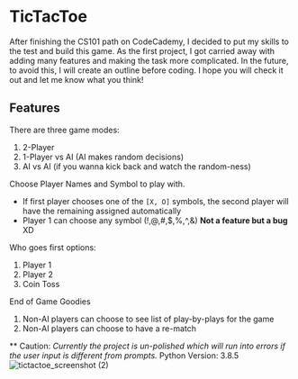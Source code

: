 # TicTacToe

After finishing the CS101 path on CodeCademy, I decided to put my skills to the test and build this game. As the first project, I got carried away with adding many features and making the task more complicated. In the future, to avoid this, I will create an outline before coding. I hope you will check it out and let me know what you think!

## Features

There are three game modes:
1. 2-Player
2. 1-Player vs AI (AI makes random decisions)
3. AI vs AI (if you wanna kick back and watch the random-ness)

Choose Player Names and Symbol to play with.
- If first player chooses one of the `[X, O]` symbols, the second player will have the remaining assigned automatically
- Player 1 can choose any symbol (!,@,#,$,%,^,&)    **Not a feature but a bug** XD

Who goes first options:
1. Player 1
2. Player 2
3. Coin Toss

End of Game Goodies
1) Non-AI players can choose to see list of play-by-plays for the game
2) Non-AI players can choose to have a re-match

** Caution: *Currently the project is un-polished which will run into errors if the user input is different from prompts.*
Python Version: 3.8.5
![tictactoe_screenshot (2)](https://user-images.githubusercontent.com/58606667/159106309-fb43c205-0e6d-4394-9ec4-9ee924d1a278.png)
